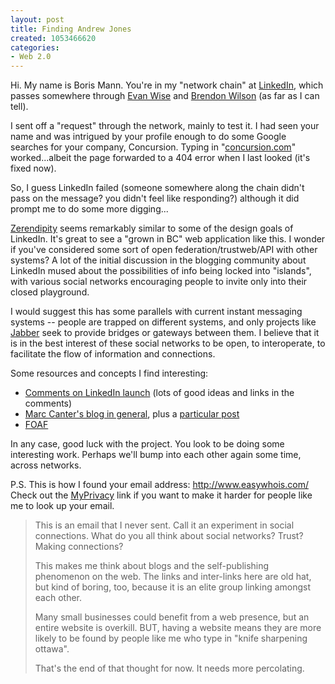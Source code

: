 ```yaml
--- 
layout: post
title: Finding Andrew Jones
created: 1053466620
categories: 
- Web 2.0
---
```

Hi. My name is Boris Mann. You're in my "network chain" at <a href="http://www.linkedin.com">LinkedIn</a>, which passes somewhere through <a href="http://home.justwerks.com">Evan Wise</a> and <a href="http://www.brendonwilson.com">Brendon Wilson</a> (as far as I can tell).

I sent off a "request" through the network, mainly to test it. I had seen your name and was intrigued by your profile enough to do some Google searches for your company, Concursion. Typing in "<a href="http://www.concursion.com">concursion.com</a>" worked...albeit the page forwarded to a 404 error when I last looked (it's fixed now).

So, I guess LinkedIn failed (someone somewhere along the chain didn't pass on the message? you didn't feel like responding?) although it did prompt me to do some more digging...

<a href="http://www.concursion.com/timeonline.shtml">Zerendipity</a> seems remarkably similar to some of the design goals of LinkedIn. It's great to see a "grown in BC" web application like this. I wonder if you've considered some sort of open federation/trustweb/API with other systems? A lot of the initial discussion in the blogging community about LinkedIn mused about the possibilities of info being locked into "islands", with various social networks encouraging people to invite only into their closed playground.

I would suggest this has some parallels with current instant messaging systems -- people are trapped on different systems, and only projects like <a href="http://www.jabber.org">Jabber</a> seek to provide bridges or gateways between them. I believe that it is in the best interest of these social networks to be open, to interoperate, to facilitate the flow of information and connections.

Some resources and concepts I find interesting:
<ul><li><a href="http://joi.ito.com/archives/2003/05/07/linkedin_launches.html">Comments on LinkedIn launch</a>  (lots of good ideas and links in the comments)</li><li><a href="http://blogs.it/0100198/">Marc Canter's blog in general</a>, plus a <a href="http://blogs.it/0100198/2003/05/09.html">particular post</a></li><li><a href="http://xmlns.com/foaf/0.1/">FOAF</a></li></ul>In any case, good luck with the project. You look to be doing some interesting work. Perhaps we'll bump into each other again some time, across networks.

P.S. This is how I found your email address: <a href="http://www.easywhois.com">http://www.easywhois.com/</a>
Check out the <a href="http://www.myprivacy.ca">MyPrivacy</a> link if you want to make it harder for people like me to look up your email.
<blockquote>This is an email that I never sent. Call it an experiment in social connections. What do you all think about social networks? Trust? Making connections?

This makes me think about blogs and the self-publishing phenomenon on the web. The links and inter-links here are old hat, but kind of boring, too, because it is an elite group linking amongst each other.

Many small businesses could benefit from a web presence, but an entire website is overkill. BUT, having a website means they are more likely to be found by people like me who type in "knife sharpening ottawa".

That's the end of that thought for now. It needs more percolating.</blockquote>
